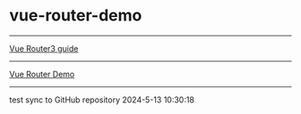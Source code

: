 # vue-router-demo

---

[Vue Router3 guide](https://v3.router.vuejs.org/zh/guide/)

---

[Vue Router Demo](https://yzyyna.github.io/vue_router_demo)

---

test sync to GitHub repository 2024-5-13 10:30:18
